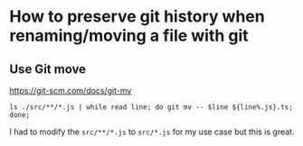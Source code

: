 # How to preserve git history when renaming/moving a file with git


## Use Git move
https://git-scm.com/docs/git-mv

```
ls ./src/**/*.js | while read line; do git mv -- $line ${line%.js}.ts; done;
```
I had to modify the `src/**/*.js` to `src/*.js` for my use case but this is great.
